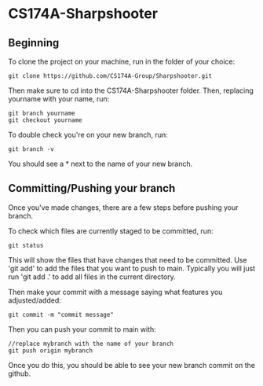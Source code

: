 # CS174A-Sharpshooter

## Beginning
To clone the project on your machine, run in the folder of your choice:

```
git clone https://github.com/CS174A-Group/Sharpshooter.git
```

Then make sure to cd into the CS174A-Sharpshooter folder.
Then, replacing yourname with your name,  run:

```
git branch yourname
git checkout yourname
```

To double check you're on your new branch, run:

```
git branch -v
```
You should see a * next to the name of your new branch. 

## Committing/Pushing your branch 
Once you've made changes, there are a few steps before pushing your branch.

To check which files are currently staged to be committed, run:
```
git status
```
This will show the files that have changes that need to be committed. 
Use 'git add' to add the files that you want to push to main.
Typically you will just run 'git add .' to add all files in the current directory.

Then make your commit with a message saying what features you adjusted/added:
```
git commit -m "commit message"
```

Then you can push your commit to main with:
```
//replace mybranch with the name of your branch
git push origin mybranch  
```

Once you do this, you should be able to see your new branch commit on the github. 
